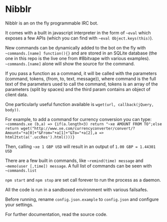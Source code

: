 Nibblr
======

Nibblr is an on the fly programmable IRC bot.

It comes with a built in javascript interpreter in the form of `~eval` which exposes a few APIs (which you can find with `~eval Object.keys(this)`).

New commands can be dynamically added to the bot on the fly with `~commands.[name] function(){}` and are stored in an SQLite database (the one in this repo is the live one from #8bitvape with various examples). `~commands.[name]` alone will show the source for the command.

If you pass a function as a command, it will be called with the parameters (command, tokens, {from, to, text, message}), where command is the full text of the parameters used to call the command, tokens is an array of the parameters (split by spaces) and the third param contains an object of client data.

One particularly useful function available is `wget(url, callback(jQuery, body))`. 

For example, to add a command for currency conversion you can type: `~commands.xe (b,a) => {if(a.length<3) return "~xe AMOUNT FROM TO";else return wget("http://www.xe.com/currencyconverter/convert/?Amount="+a[0]+"&From="+a[1]+"&To="+a[2],a => html2txt(a('.uccRes').html()))}`

Then, calling `~xe 1 GBP USD` will result in an output of `1.00 GBP = 1.44301 USD`

There are a few built in commands, like `~remind(time) message` and `~memo(user [,time]) message`. A full list of commands can be seen with `~commands.list`

`npm start` and `npm stop` are set call forever to run the process as a daemon.

All the code is run in a sandboxed environment with various failsafes.

Before running, rename `config.json.example` to `config.json` and configure your settings.

For further documentation, read the source code.